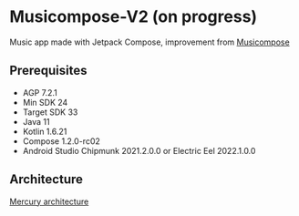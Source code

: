 # Musicompose-V2 (on progress)

Music app made with Jetpack Compose, improvement from [Musicompose](https://github.com/kafri8889/Musicompose)

## Prerequisites

- AGP 7.2.1
- Min SDK 24
- Target SDK 33
- Java 11
- Kotlin 1.6.21
- Compose 1.2.0-rc02
- Android Studio Chipmunk 2021.2.0.0 or Electric Eel 2022.1.0.0

## Architecture
[Mercury architecture](https://github.com/wisnukurniawan/Compose-ToDo/blob/main/doc/architecture.md)
